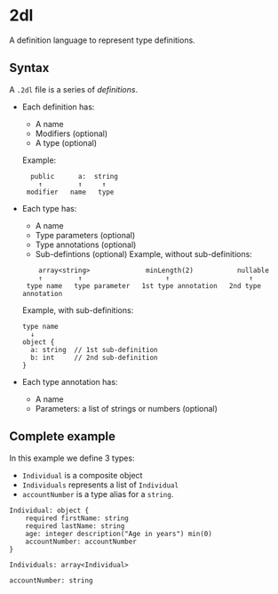 # 2dl
A definition language to represent type definitions.

## Syntax
A ```.2dl``` file is a series of *definitions*.

* Each definition has:
  * A name
  * Modifiers (optional)
  * A type (optional)
  
  Example:
  ```
    public      a:  string
      ↑         ↑     ↑
   modifier   name   type
  ```

* Each type has:
  * A name
  * Type parameters (optional)
  * Type annotations (optional)
  * Sub-defintions (optional)
  Example, without sub-definitions:
  
  ```
      array<string>              minLength(2)           nullable
      ↑         ↑                     ↑                    ↑
   type name   type parameter   1st type annotation   2nd type annotation
  ```
  
  
  Example, with sub-definitions:
  ```
  type name
    ↓
  object {
    a: string  // 1st sub-definition
    b: int     // 2nd sub-definition
  }
  
  ```
  
* Each type annotation has:
  * A name
  * Parameters: a list of strings or numbers (optional)

## Complete example
In this example we define 3 types:
* ```Individual``` is a composite object
* ```Individuals``` represents a list of ```Individual```
* ```accountNumber``` is a type alias for a ```string```.

```
Individual: object {
	required firstName: string
	required lastName: string
	age: integer description("Age in years") min(0)
	accountNumber: accountNumber
}

Individuals: array<Individual>

accountNumber: string
```
